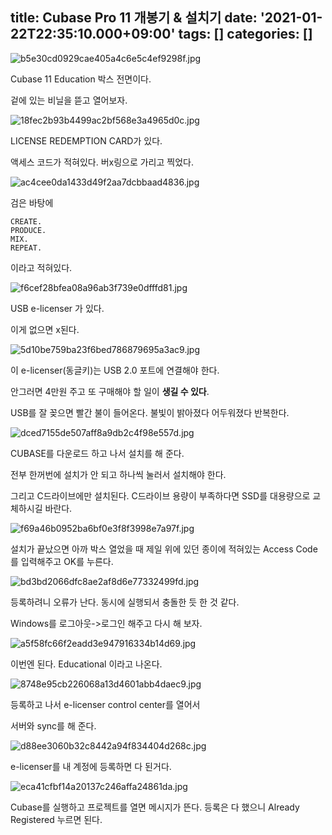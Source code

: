 title: Cubase Pro 11 개봉기 & 설치기
date: '2021-01-22T22:35:10.000+09:00'
tags: []
categories: []
---
![b5e30cd0929cae405a4c6e5c4ef9298f.jpg](/files/2021/jan/22/b5e30cd0929cae405a4c6e5c4ef9298f.jpg)

Cubase 11 Education 박스 전면이다.

겉에 있는 비닐을 뜯고 열어보자.

![18fec2b93b4499ac2bf568e3a4965d0c.jpg](/files/2021/jan/22/18fec2b93b4499ac2bf568e3a4965d0c.jpg)

LICENSE REDEMPTION CARD가 있다.

액세스 코드가 적혀있다. 버x링으로 가리고 찍었다.

![ac4cee0da1433d49f2aa7dcbbaad4836.jpg](/files/2021/jan/22/ac4cee0da1433d49f2aa7dcbbaad4836.jpg)

검은 바탕에
```
CREATE.
PRODUCE.
MIX.
REPEAT.
```
이라고 적혀있다.

![f6cef28bfea08a96ab3f739e0dfffd81.jpg](/files/2021/jan/22/f6cef28bfea08a96ab3f739e0dfffd81.jpg)

USB e-licenser 가 있다.

이게 없으면 x된다.

![5d10be759ba23f6bed786879695a3ac9.jpg](/files/2021/jan/22/5d10be759ba23f6bed786879695a3ac9.jpg)

이 e-licenser(동글키)는 USB 2.0 포트에 연결해야 한다.

안그러면 4만원 주고 또 구매해야 할 일이 **생길 수 있다**.

USB를 잘 꽂으면 빨간 불이 들어온다. 불빛이  밝아졌다 어두워졌다 반복한다.

![dced7155de507aff8a9db2c4f98e557d.jpg](/files/2021/jan/22/dced7155de507aff8a9db2c4f98e557d.jpg)

CUBASE를 다운로드 하고 나서 설치를 해 준다.

전부 한꺼번에 설치가 안 되고 하나씩 눌러서 설치해야 한다.

그리고 C드라이브에만 설치된다. C드라이브 용량이 부족하다면 SSD를 대용량으로 교체하시길 바란다.

![f69a46b0952ba6bf0e3f8f3998e7a97f.jpg](/files/2021/jan/22/f69a46b0952ba6bf0e3f8f3998e7a97f.jpg)

설치가 끝났으면 아까 박스 열었을 때 제일 위에 있던 종이에 적혀있는 Access Code를 입력해주고 OK를 누른다.

![bd3bd2066dfc8ae2af8d6e77332499fd.jpg](/files/2021/jan/22/bd3bd2066dfc8ae2af8d6e77332499fd.jpg)

등록하려니 오류가 난다. 동시에 실행되서 충돌한 듯 한 것 같다.

Windows를 로그아웃->로그인 해주고 다시 해 보자.

![a5f58fc66f2eadd3e947916334b14d69.jpg](/files/2021/jan/22/a5f58fc66f2eadd3e947916334b14d69.jpg)

이번엔 된다. Educational 이라고 나온다.

![8748e95cb226068a13d4601abb4daec9.jpg](/files/2021/jan/22/8748e95cb226068a13d4601abb4daec9.jpg)

등록하고 나서 e-licenser control center를 열어서

서버와 sync를 해 준다.

![d88ee3060b32c8442a94f834404d268c.jpg](/files/2021/jan/22/d88ee3060b32c8442a94f834404d268c.jpg)


e-licenser를 내 계정에 등록하면 다 된거다.

![eca41cfbf14a20137c246affa24861da.jpg](/files/2021/jan/22/eca41cfbf14a20137c246affa24861da.jpg)

Cubase를 실행하고 프로젝트를 열면 메시지가 뜬다. 등록은 다 했으니 Already Registered 누르면 된다.